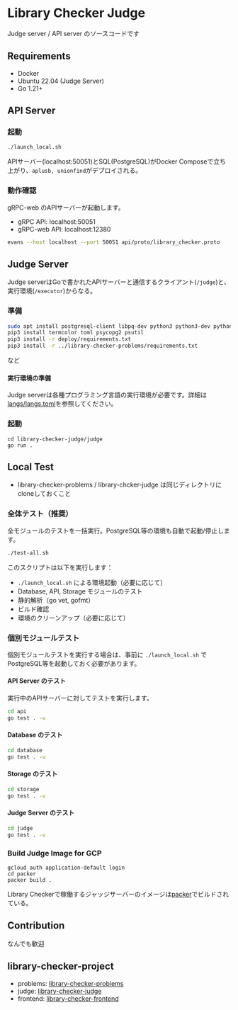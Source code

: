 # Library Checker Judge

Judge server / API server のソースコードです

## Requirements

- Docker
- Ubuntu 22.04 (Judge Server)
- Go 1.21+

## API Server

### 起動

```sh
./launch_local.sh
```

APIサーバー(localhost:50051)とSQL(PostgreSQL)がDocker Composeで立ち上がり、`aplusb, unionfind`がデプロイされる。

### 動作確認

gRPC-web のAPIサーバーが起動します。

- gRPC API: localhost:50051
- gRPC-web API: localhost:12380

```sh
evans --host localhost --port 50051 api/proto/library_checker.proto
```

## Judge Server

Judge serverはGoで書かれたAPIサーバーと通信するクライアント(`/judge`)と、実行環境(`/executor`)からなる。

### 準備

```sh
sudo apt install postgresql-client libpq-dev python3 python3-dev python3-pip g++ cgroup-tools libcap2-bin
pip3 install termcolor toml psycopg2 psutil
pip3 install -r deploy/requirements.txt
pip3 install -r ../library-checker-problems/requirements.txt
```

など

#### 実行環境の準備

Judge serverは各種プログラミング言語の実行環境が必要です。詳細は[langs/langs.toml](./langs/langs.toml)を参照してください。


### 起動

```
cd library-checker-judge/judge
go run .
```

## Local Test

- library-checker-problems / library-chcker-judge は同じディレクトリにcloneしておくこと

### 全体テスト（推奨）

全モジュールのテストを一括実行。PostgreSQL等の環境も自動で起動/停止します。

```sh
./test-all.sh
```

このスクリプトは以下を実行します：
- `./launch_local.sh` による環境起動（必要に応じて）
- Database, API, Storage モジュールのテスト
- 静的解析（go vet, gofmt）
- ビルド確認
- 環境のクリーンアップ（必要に応じて）

### 個別モジュールテスト

個別モジュールテストを実行する場合は、事前に `./launch_local.sh` でPostgreSQL等を起動しておく必要があります。

#### API Server のテスト

実行中のAPIサーバーに対してテストを実行します。

```sh
cd api
go test . -v
```

#### Database のテスト

```sh
cd database
go test . -v
```

#### Storage のテスト

```sh
cd storage
go test . -v
```

#### Judge Server のテスト

```sh
cd judge
go test . -v
```


### Build Judge Image for GCP

```
gcloud auth application-default login
cd packer
packer build .
```

Library Checkerで稼働するジャッジサーバーのイメージは[packer](https://www.packer.io/)でビルドされている。


## Contribution

なんでも歓迎

## library-checker-project

- problems: [library-checker-problems](https://github.com/yosupo06/library-checker-problems)
- judge: [library-checker-judge](https://github.com/yosupo06/library-checker-judge)
- frontend: [library-checker-frontend](https://github.com/yosupo06/library-checker-frontend)
